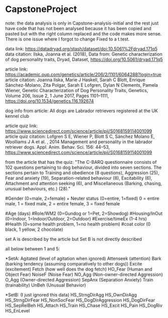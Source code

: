 # CapstoneProject

note: the data analysis is only in Capstone-analysis-initial and the rest just have code that has not been analysed because it has been copied and pasted but with the right column replaced and the code makes more sense. There is one issue where I forgot to change Fixed to a t.test.

data link: https://datadryad.org/stash/dataset/doi:10.5061%2Fdryad.171q5
data citation: Ilska, Joanna et al. (2018), Data from: Genetic characterization of dog personality traits, Dryad, Dataset, https://doi.org/10.5061/dryad.171q5


article link: https://academic.oup.com/genetics/article/206/2/1101/6064288?login=true
article citation: Joanna Ilska, Marie J Haskell, Sarah C Blott, Enrique Sánchez-Molano, Zita Polgar, Sarah E Lofgren, Dylan N Clements, Pamela Wiener, Genetic Characterization of Dog Personality Traits, Genetics, Volume 206, Issue 2, 1 June 2017, Pages 1101–1111, https://doi.org/10.1534/genetics.116.192674

dog info from article: All dogs are Labrador retrievers registered at the UK kennel club

article quiz link: https://www.sciencedirect.com/science/article/pii/S0168159114001099
article quiz citation: Lofgren S E, Wiener P, Blott S C, Sánchez Molano E, Woolliams J A et al. , 2014 Management and personality in the labrador retriever dogs. Appl. Anim. Behav. Sci. 156: 44–53, https://www.sciencedirect.com/science/article/pii/S0168159114001099

from the article that has the quiz:
"The C-BARQ questionnaire consists of 102 questions pertaining to dog behaviour, divided into seven sections. The sections pertain to Training and obedience (8 questions), Aggression (25), Fear and anxiety (19), Separation-related behaviour (8), Excitability (6), Attachment and attention seeking (6), and Miscellaneous (Barking, chasing, unusual behaviours, etc.) (28)."


#Gender (0=male, 2=female) + Neuter status (0=entire, 1=fixed)
0 = entire male, 1 = fixed male, 2 = entire female, 3 = fixed female

#Age (days)
#Role/WM2 (0=Gundog or 1=Pet, 2=Showdog)
#Housing/InOut (0=Indoor, 1=Indoor/Outdoor, 2=Outdoor)
#Exercise/timeEx (1-4  hrs)
#Health (0=some health problem, 1=no health problem)
#coat color (0 black, 1 yellow, 2 chocolate) 

set A is described by the article but Set B is not directly described

all below between 1 and 5:

*SetA:
Agitated (level of agitation when ignored)
Attenseek (attention)
Bark (barking tendency (assuming comparatively to other dogs))
Excite (excitement)
Fetch (how well does the dog fetch)
HO_Fear (Human and Object Fear)
NoiseF (Noise Fear)
NO_Agg (Non-owner-directed Aggression)
O_Agg (Owner-directed Aggression)
SepAnx (Separation Anxiety)
Train (trainability)
UnBeh (Unusual Behavior)

*SetB: (I just ignored this data)
HS_StrngDirAgg 
HS_OwnDirAgg
HS_StrngDirFear
HS_NonSocFear
HS_DogDirAggression
HS_DogDirFear
HS_SepRelBeh
HS_Attach
HS_Train
HS_Chase
HS_Excit
HS_Pain
HS_DogRiv
HS_EnLevel

